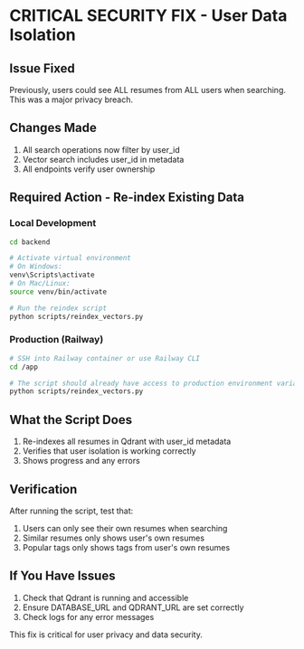 # CRITICAL SECURITY FIX - User Data Isolation

## Issue Fixed
Previously, users could see ALL resumes from ALL users when searching. This was a major privacy breach.

## Changes Made
1. All search operations now filter by user_id
2. Vector search includes user_id in metadata
3. All endpoints verify user ownership

## Required Action - Re-index Existing Data

### Local Development
```bash
cd backend

# Activate virtual environment
# On Windows:
venv\Scripts\activate
# On Mac/Linux:
source venv/bin/activate

# Run the reindex script
python scripts/reindex_vectors.py
```

### Production (Railway)
```bash
# SSH into Railway container or use Railway CLI
cd /app

# The script should already have access to production environment variables
python scripts/reindex_vectors.py
```

## What the Script Does
1. Re-indexes all resumes in Qdrant with user_id metadata
2. Verifies that user isolation is working correctly
3. Shows progress and any errors

## Verification
After running the script, test that:
1. Users can only see their own resumes when searching
2. Similar resumes only shows user's own resumes
3. Popular tags only shows tags from user's own resumes

## If You Have Issues
1. Check that Qdrant is running and accessible
2. Ensure DATABASE_URL and QDRANT_URL are set correctly
3. Check logs for any error messages

This fix is critical for user privacy and data security.